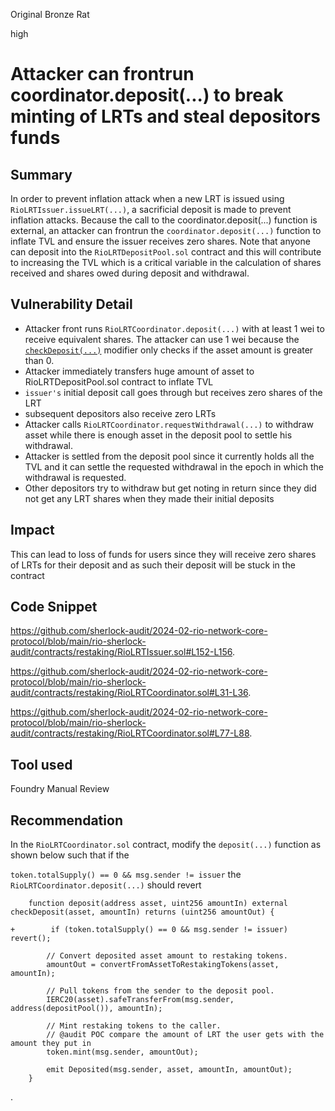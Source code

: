 Original Bronze Rat

high

# Attacker can frontrun coordinator.deposit(...) to break minting of LRTs and steal depositors funds

## Summary
In order to prevent inflation attack when a new LRT is issued using `RioLRTIssuer.issueLRT(...)`, a sacrificial deposit is made to prevent inflation attacks. Because the call to the coordinator.deposit(...) function is external, an attacker can frontrun the `coordinator.deposit(...)` function to inflate TVL and ensure the issuer receives zero shares. 
Note that anyone can deposit into the `RioLRTDepositPool.sol` contract and this will contribute to increasing the TVL which is a critical variable in the calculation of shares received and shares owed during deposit and withdrawal.

## Vulnerability Detail
- Attacker front runs `RioLRTCoordinator.deposit(...)` with at least 1 wei to receive equivalent shares. The attacker can use 1 wei because the [`checkDeposit(...)`](https://github.com/sherlock-audit/2024-02-rio-network-core-protocol/blob/main/rio-sherlock-audit/contracts/restaking/RioLRTCoordinator.sol#L31-L36) modifier only checks if the asset amount is greater than 0.
- Attacker immediately transfers huge amount of asset to RioLRTDepositPool.sol contract to inflate TVL
- `issuer's` initial deposit call goes through but receives zero shares of the LRT
- subsequent depositors also receive zero LRTs
- Attacker calls `RioLRTCoordinator.requestWithdrawal(...)` to withdraw asset while there is enough asset in the deposit pool to settle his withdrawal.
- Attacker is settled from the deposit pool since it currently holds all the TVL and it can settle the requested withdrawal in the epoch in which the withdrawal is requested.
- Other depositors try to withdraw but get noting in return since they did not get any LRT shares when they made their initial deposits

## Impact
This can lead to loss of funds for users since they will receive zero shares of LRTs for their deposit and as such their deposit will be stuck in the contract

## Code Snippet
https://github.com/sherlock-audit/2024-02-rio-network-core-protocol/blob/main/rio-sherlock-audit/contracts/restaking/RioLRTIssuer.sol#L152-L156. 

https://github.com/sherlock-audit/2024-02-rio-network-core-protocol/blob/main/rio-sherlock-audit/contracts/restaking/RioLRTCoordinator.sol#L31-L36. 

https://github.com/sherlock-audit/2024-02-rio-network-core-protocol/blob/main/rio-sherlock-audit/contracts/restaking/RioLRTCoordinator.sol#L77-L88. 

## Tool used
Foundry 
Manual Review

## Recommendation
In the `RioLRTCoordinator.sol` contract, modify the `deposit(...)` function as shown below such that if the 

`token.totalSupply() == 0 && msg.sender != issuer` the `RioLRTCoordinator.deposit(...)` should revert

```solidity
    function deposit(address asset, uint256 amountIn) external checkDeposit(asset, amountIn) returns (uint256 amountOut) {
        
+        if (token.totalSupply() == 0 && msg.sender != issuer) revert();

        // Convert deposited asset amount to restaking tokens.
        amountOut = convertFromAssetToRestakingTokens(asset, amountIn);

        // Pull tokens from the sender to the deposit pool.
        IERC20(asset).safeTransferFrom(msg.sender, address(depositPool()), amountIn);

        // Mint restaking tokens to the caller.
        // @audit POC compare the amount of LRT the user gets with the amount they put in
        token.mint(msg.sender, amountOut);

        emit Deposited(msg.sender, asset, amountIn, amountOut);
    }
```

.